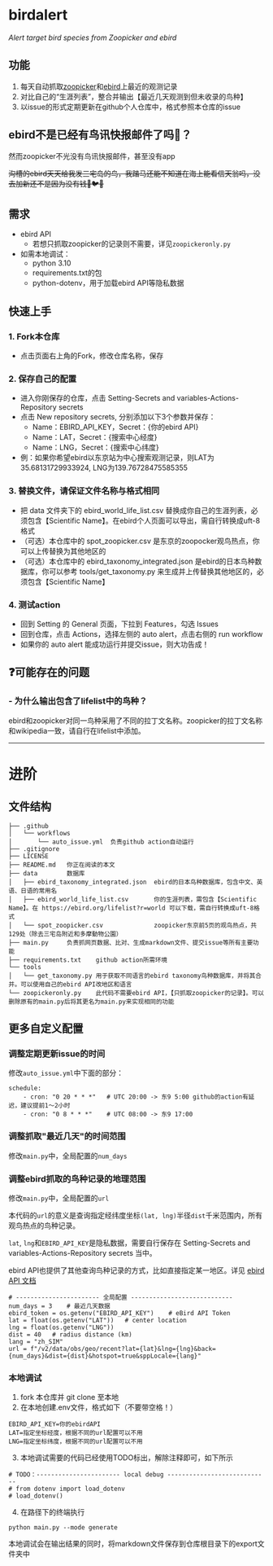 # birdalert

_Alert target bird species from Zoopicker and ebird_

## 功能
1. 每天自动抓取[zoopicker](https://zoopicker.com/)和[ebird](https://ebird.org/home)上最近的观测记录
2. 对比自己的“生涯列表”，整合并输出【最近几天观测到但未收录的鸟种】
3. 以issue的形式定期更新在github个人仓库中，格式参照本仓库的issue


## ebird不是已经有鸟讯快报邮件了吗🤔？
然而zoopicker不光没有鸟讯快报邮件，甚至没有app

~~沟槽的ebird天天给我发三宅岛的鸟，我踏马还能不知道在海上能看信天翁吗，没去加新还不是因为没有钱👊🐦🔥~~

## 需求
- ebird API
  - 若想只抓取zoopicker的记录则不需要，详见`zoopickeronly.py`
- 如需本地调试：
  - python 3.10
  - requirements.txt的包
  - python-dotenv，用于加载ebird API等隐私数据

## 快速上手
### 1. Fork本仓库
  - 点击页面右上角的Fork，修改仓库名称，保存
### 2. 保存自己的配置
  - 进入你刚保存的仓库，点击 Setting-Secrets and variables-Actions-Repository secrets
  - 点击 New repository secrets, 分别添加以下3个参数并保存：
    - Name：EBIRD_API_KEY，Secret：{你的ebird API}
    - Name：LAT，Secret：{搜索中心经度}
    - Name：LNG，Secret：{搜索中心纬度}
  - 例：如果你希望ebird以东京站为中心搜索观测记录，则LAT为35.68131729933924, LNG为139.76728475585355
### 3. 替换文件，请保证文件名称与格式相同
  - 把 data 文件夹下的 ebird_world_life_list.csv 替换成你自己的生涯列表，必须包含【Scientific Name】。在ebird个人页面可以导出，需自行转换成uft-8格式
  - （可选）本仓库中的 spot_zoopicker.csv 是东京的zoopocker观鸟热点，你可以上传替换为其他地区的
  - （可选）本仓库中的 ebird_taxonomy_integrated.json 是ebird的日本鸟种数据库，你可以参考 tools/get_taxonomy.py 来生成并上传替换其他地区的，必须包含【Scientific Name】
### 4. 测试action
  - 回到 Setting 的 General 页面，下拉到 Features，勾选 Issues
  - 回到仓库，点击 Actions，选择左侧的 auto alert，点击右侧的 run workflow
  - 如果你的 auto alert 能成功运行并提交issue，则大功告成！

## ❓可能存在的问题
### - 为什么输出包含了lifelist中的鸟种？
ebird和zoopicker对同一鸟种采用了不同的拉丁文名称。zoopicker的拉丁文名称和wikipedia一致，请自行在lifelist中添加。


---

# 进阶

## 文件结构
```
├── .github
│   └── workflows
│       └── auto_issue.yml  负责github action自动运行
├── .gitignore
├── LICENSE
├── README.md   你正在阅读的本文
├── data        数据库
│   ├── ebird_taxonomy_integrated.json  ebird的日本鸟种数据库，包含中文、英语、日语的常用名
│   ├── ebird_world_life_list.csv       你的生涯列表，需包含【Scientific Name】。在 https://ebird.org/lifelist?r=world 可以下载，需自行转换成uft-8格式
│   └── spot_zoopicker.csv              zoopicker东京前5页的观鸟热点，共129处（除去三宅岛附近和多摩動物公園）
├── main.py     负责抓网页数据、比对、生成markdown文件、提交issue等所有主要功能
├── requirements.txt    github action所需环境
└── tools
│   └── get_taxonomy.py 用于获取不同语言的ebird taxonomy鸟种数据库，并将其合并。可以使用自己的ebird API改地区和语言
└── zoopickeronly.py    此代码不需要ebird API，【只抓取zoopicker的记录】。可以删除原有的main.py后将其更名为main.py来实现相同的功能
```



## 更多自定义配置
### 调整定期更新issue的时间
修改`auto_issue.yml`中下面的部分： 
```
schedule:
    - cron: "0 20 * * *"   # UTC 20:00 -> 东9 5:00 github的action有延迟，建议提前1～2小时
    - cron: "0 8 * * *"    # UTC 08:00 -> 东9 17:00
```
### 调整抓取"最近几天"的时间范围
修改`main.py`中，全局配置的`num_days`
### 调整ebird抓取的鸟种记录的地理范围
修改`main.py`中，全局配置的`url`

本代码的`url`的意义是查询指定经纬度坐标`(lat, lng)`半径`dist`千米范围内，所有观鸟热点的鸟种记录。

`lat`, `lng`和`EBIRD_API_KEY`是隐私数据，需要自行保存在 Setting-Secrets and variables-Actions-Repository secrets 当中。

ebird API也提供了其他查询鸟种记录的方式，比如直接指定某一地区。详见 [ebird API 文档](https://documenter.getpostman.com/view/664302/S1ENwy59)
```
# ----------------------- 全局配置 ----------------------------
num_days = 3    # 最近几天数据
ebird_token = os.getenv("EBIRD_API_KEY")    # eBird API Token
lat = float(os.getenv("LAT"))   # center location
lng = float(os.getenv("LNG"))
dist = 40   # radius distance (km)
lang = "zh_SIM"
url = f"/v2/data/obs/geo/recent?lat={lat}&lng={lng}&back={num_days}&dist={dist}&hotspot=true&sppLocale={lang}"
```
### 本地调试
1. fork 本仓库并 git clone 至本地
2. 在本地创建.env文件，格式如下（不要带空格！）
```
EBIRD_API_KEY=你的ebirdAPI
LAT=指定坐标经度，根据不同的url配置可以不用
LNG=指定坐标纬度，根据不同的url配置可以不用
```
3. 本地调试需要的代码已经使用TODO标出，解除注释即可，如下所示
```
# TODO：----------------------- local debug ----------------------------
# from dotenv import load_dotenv
# load_dotenv()
```
4. 在路径下的终端执行
```
python main.py --mode generate
```
本地调试会在输出结果的同时，将markdown文件保存到仓库根目录下的export文件夹中